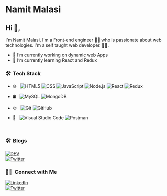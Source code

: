 
# Namit Malasi 

## Hi 👋, 
I'm Namit Malasi, I'm a Front-end engineer 👨‍💻 who is passionate about web technologies. I'm a self taught web developer.
🏄‍♂️. 

- 🔭 I’m currently working on dynamic web Apps
- 🌱 I’m currently learning React and Redux

<h3> 🛠 &nbsp;Tech Stack</h3>

- 🌐 &nbsp;
  ![HTML5](https://img.shields.io/badge/-HTML5-333333?style=flat&logo=HTML5)
  ![CSS](https://img.shields.io/badge/-CSS-333333?style=flat&logo=CSS3&logoColor=1572B6)
  ![JavaScript](https://img.shields.io/badge/-JavaScript-333333?style=flat&logo=javascript)
  ![Node.js](https://img.shields.io/badge/-Node.js-333333?style=flat&logo=node.js)
  ![React](https://img.shields.io/badge/-React-333333?style=flat&logo=react)
  ![Redux](https://img.shields.io/badge/-Redux-333333?style=flat&logo=redux)
- 🛢 &nbsp;
  ![MySQL](https://img.shields.io/badge/-MySQL-333333?style=flat&logo=mysql)
  ![MongoDB](https://img.shields.io/badge/-MongoDB-333333?style=flat&logo=mongodb)
- ⚙️ &nbsp;
  ![Git](https://img.shields.io/badge/-Git-333333?style=flat&logo=git)
  ![GitHub](https://img.shields.io/badge/-GitHub-333333?style=flat&logo=github)
 
- 🔧 &nbsp;
  ![Visual Studio Code](https://img.shields.io/badge/-Visual%20Studio%20Code-333333?style=flat&logo=visual-studio-code&logoColor=007ACC)
  ![Postman](https://img.shields.io/badge/-Postman-333333?style=flat&logo=postman)

<br/>

<h3> 🛠 &nbsp;Blogs</h3>


<p align="center">

<a href="https://dev.to/namitmalasi"><img alt="DEV" src="https://img.shields.io/badge/DEV-Namit%20Malasi-blue"></a><br/>
<a href="https://hashnode.com/@namitmalasi"><img alt="Twitter" src="https://img.shields.io/badge/HASHNODE-Namit%20Malasi-blue"></a>

</p>


<h3> 🤝🏻 &nbsp;Connect with Me </h3>

<p align="center">

<a href="https://www.linkedin.com/in/namit-malasi-a4b56310a/"><img alt="LinkedIn" src="https://img.shields.io/badge/LinkedIn-Namit%20Malasi-blue?style=flat-square&logo=linkedin"></a><br/>
<a href="https://twitter.com/namitmalasi"><img alt="Twitter" src="https://img.shields.io/badge/Twitter-Namit Malasi-blue?style=flat-square&logo=twitter"></a>

</p>




